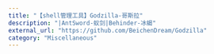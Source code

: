 ```yaml
---
title: "【shell管理工具】Godzilla-哥斯拉"
description: "|AntSword-蚁剑|Behinder-冰蝎"
external_url: "https://github.com/BeichenDream/Godzilla"
category: "Miscellaneous"
---
```


